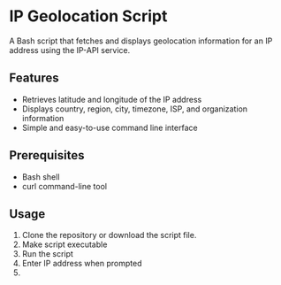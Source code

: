 # IP Geolocation Script
A Bash script that fetches and displays geolocation information for an IP address using the IP-API service.

## Features
- Retrieves latitude and longitude of the IP address
- Displays country, region, city, timezone, ISP, and organization information
- Simple and easy-to-use command line interface

## Prerequisites
- Bash shell
- curl command-line tool

## Usage
1. Clone the repository or download the script file.
2. Make script executable
3. Run the script
4. Enter IP address when prompted
5. 
